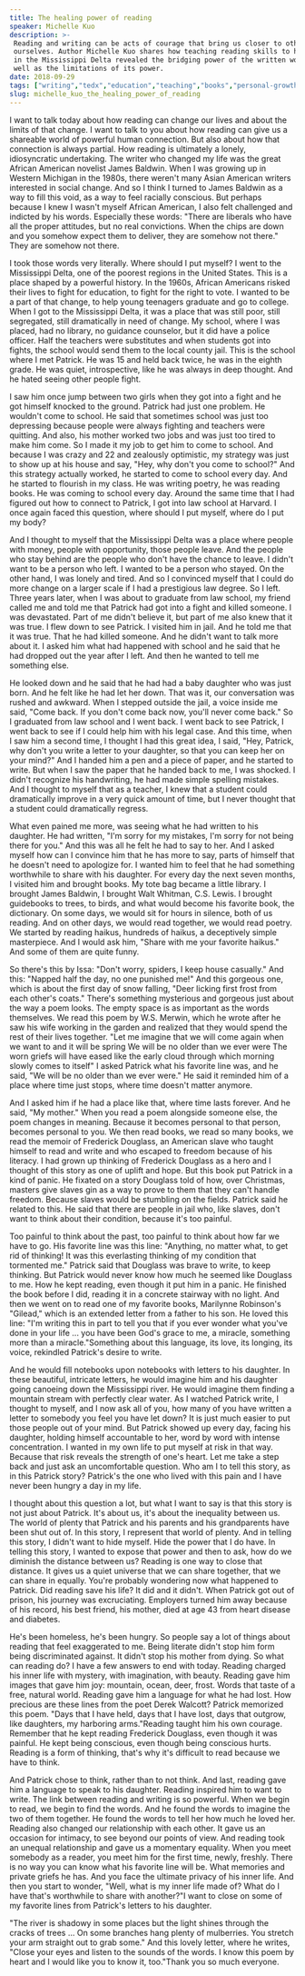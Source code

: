 ```yaml
---
title: The healing power of reading
speaker: Michelle Kuo
description: >-
 Reading and writing can be acts of courage that bring us closer to others and
 ourselves. Author Michelle Kuo shares how teaching reading skills to her students
 in the Mississippi Delta revealed the bridging power of the written word -- as
 well as the limitations of its power.
date: 2018-09-29
tags: ["writing","tedx","education","teaching","books","personal-growth","community","prison"]
slug: michelle_kuo_the_healing_power_of_reading
---
```


I want to talk today about how reading can change our lives and about the limits of that
change. I want to talk to you about how reading can give us a shareable world of powerful
human connection. But also about how that connection is always partial. How reading is
ultimately a lonely, idiosyncratic undertaking. The writer who changed my life was the
great African American novelist James Baldwin. When I was growing up in Western Michigan
in the 1980s, there weren't many Asian American writers interested in social change. And
so I think I turned to James Baldwin as a way to fill this void, as a way to feel racially
conscious. But perhaps because I knew I wasn't myself African American, I also felt
challenged and indicted by his words. Especially these words: "There are liberals who have
all the proper attitudes, but no real convictions. When the chips are down and you somehow
expect them to deliver, they are somehow not there." They are somehow not
there.

I took those words very literally. Where should I put myself? I went to the Mississippi
Delta, one of the poorest regions in the United States. This is a place shaped by a
powerful history. In the 1960s, African Americans risked their lives to fight for
education, to fight for the right to vote. I wanted to be a part of that change, to help
young teenagers graduate and go to college. When I got to the Mississippi Delta, it was a
place that was still poor, still segregated, still dramatically in need of change. My
school, where I was placed, had no library, no guidance counselor, but it did have a
police officer. Half the teachers were substitutes and when students got into fights, the
school would send them to the local county jail. This is the school where I met Patrick. He
was 15 and held back twice, he was in the eighth grade. He was quiet, introspective, like
he was always in deep thought. And he hated seeing other people fight.

I saw him once jump between two girls when they got into a fight and he got himself
knocked to the ground. Patrick had just one problem. He wouldn't come to school. He said
that sometimes school was just too depressing because people were always fighting and
teachers were quitting. And also, his mother worked two jobs and was just too tired to
make him come. So I made it my job to get him to come to school. And because I was crazy
and 22 and zealously optimistic, my strategy was just to show up at his house and say,
"Hey, why don't you come to school?" And this strategy actually worked, he started to come
to school every day. And he started to flourish in my class. He was writing poetry, he was
reading books. He was coming to school every day. Around the same time that I had figured
out how to connect to Patrick, I got into law school at Harvard. I once again faced this
question, where should I put myself, where do I put my body?

And I thought to myself that the Mississippi Delta was a place where people with money,
people with opportunity, those people leave. And the people who stay behind are the people
who don't have the chance to leave. I didn't want to be a person who left. I wanted to be
a person who stayed. On the other hand, I was lonely and tired. And so I convinced myself
that I could do more change on a larger scale if I had a prestigious law degree. So I
left. Three years later, when I was about to graduate from law school, my friend called me
and told me that Patrick had got into a fight and killed someone. I was devastated. Part
of me didn't believe it, but part of me also knew that it was true. I flew down to see
Patrick. I visited him in jail. And he told me that it was true. That he had killed
someone. And he didn't want to talk more about it. I asked him what had happened with
school and he said that he had dropped out the year after I left. And then he wanted to
tell me something else.

He looked down and he said that he had had a baby daughter who was just born. And he felt
like he had let her down. That was it, our conversation was rushed and awkward. When I
stepped outside the jail, a voice inside me said, "Come back. If you don't come back now,
you'll never come back." So I graduated from law school and I went back. I went back to
see Patrick, I went back to see if I could help him with his legal case. And this time,
when I saw him a second time, I thought I had this great idea, I said, "Hey, Patrick, why
don't you write a letter to your daughter, so that you can keep her on your mind?" And I
handed him a pen and a piece of paper, and he started to write. But when I saw the paper
that he handed back to me, I was shocked. I didn't recognize his handwriting, he had made
simple spelling mistakes. And I thought to myself that as a teacher, I knew that a student
could dramatically improve in a very quick amount of time, but I never thought that a
student could dramatically regress.

What even pained me more, was seeing what he had written to his daughter. He had written,
"I'm sorry for my mistakes, I'm sorry for not being there for you." And this was all he
felt he had to say to her. And I asked myself how can I convince him that he has more to
say, parts of himself that he doesn't need to apologize for. I wanted him to feel that he
had something worthwhile to share with his daughter. For every day the next seven months, I
visited him and brought books. My tote bag became a little library. I brought James
Baldwin, I brought Walt Whitman, C.S. Lewis. I brought guidebooks to trees, to birds, and
what would become his favorite book, the dictionary. On some days, we would sit for hours
in silence, both of us reading. And on other days, we would read together, we would read
poetry. We started by reading haikus, hundreds of haikus, a deceptively simple masterpiece.
And I would ask him, "Share with me your favorite haikus." And some of them are quite
funny.

So there's this by Issa: "Don't worry, spiders, I keep house casually." And this: "Napped
half the day, no one punished me!" And this gorgeous one, which is about the first day of
snow falling, "Deer licking first frost from each other's coats." There's something
mysterious and gorgeous just about the way a poem looks. The empty space is as important
as the words themselves. We read this poem by W.S. Merwin, which he wrote after he saw his
wife working in the garden and realized that they would spend the rest of their lives
together. "Let me imagine that we will come again when we want to and it will be spring We
will be no older than we ever were The worn griefs will have eased like the early cloud
through which morning slowly comes to itself" I asked Patrick what his favorite line was,
and he said, "We will be no older than we ever were." He said it reminded him of a place
where time just stops, where time doesn't matter anymore.

And I asked him if he had a place like that, where time lasts forever. And he said, "My
mother." When you read a poem alongside someone else, the poem changes in meaning. Because
it becomes personal to that person, becomes personal to you. We then read books, we read so
many books, we read the memoir of Frederick Douglass, an American slave who taught himself
to read and write and who escaped to freedom because of his literacy. I had grown up
thinking of Frederick Douglass as a hero and I thought of this story as one of uplift and
hope. But this book put Patrick in a kind of panic. He fixated on a story Douglass told of
how, over Christmas, masters give slaves gin as a way to prove to them that they can't
handle freedom. Because slaves would be stumbling on the fields. Patrick said he related
to this. He said that there are people in jail who, like slaves, don't want to think about
their condition, because it's too painful.

Too painful to think about the past, too painful to think about how far we have to go. His
favorite line was this line: "Anything, no matter what, to get rid of thinking! It was
this everlasting thinking of my condition that tormented me." Patrick said that Douglass
was brave to write, to keep thinking. But Patrick would never know how much he seemed like
Douglass to me. How he kept reading, even though it put him in a panic. He finished the
book before I did, reading it in a concrete stairway with no light. And then we went on to
read one of my favorite books, Marilynne Robinson's "Gilead," which is an extended letter
from a father to his son. He loved this line: "I'm writing this in part to tell you that
if you ever wonder what you've done in your life ... you have been God's grace to me, a
miracle, something more than a miracle."Something about this language, its love, its
longing, its voice, rekindled Patrick's desire to write.

And he would fill notebooks upon notebooks with letters to his daughter. In these
beautiful, intricate letters, he would imagine him and his daughter going canoeing down
the Mississippi river. He would imagine them finding a mountain stream with perfectly
clear water. As I watched Patrick write, I thought to myself, and I now ask all of you,
how many of you have written a letter to somebody you feel you have let down? It is just
much easier to put those people out of your mind. But Patrick showed up every day, facing
his daughter, holding himself accountable to her, word by word with intense
concentration. I wanted in my own life to put myself at risk in that way. Because that risk
reveals the strength of one's heart. Let me take a step back and just ask an uncomfortable
question. Who am I to tell this story, as in this Patrick story? Patrick's the one who
lived with this pain and I have never been hungry a day in my life.

I thought about this question a lot, but what I want to say is that this story is not just
about Patrick. It's about us, it's about the inequality between us. The world of plenty
that Patrick and his parents and his grandparents have been shut out of. In this story, I
represent that world of plenty. And in telling this story, I didn't want to hide myself.
Hide the power that I do have. In telling this story, I wanted to expose that power and
then to ask, how do we diminish the distance between us? Reading is one way to close that
distance. It gives us a quiet universe that we can share together, that we can share in
equally. You're probably wondering now what happened to Patrick. Did reading save his life?
It did and it didn't. When Patrick got out of prison, his journey was excruciating.
Employers turned him away because of his record, his best friend, his mother, died at age
43 from heart disease and diabetes.

He's been homeless, he's been hungry. So people say a lot of things about reading that feel
exaggerated to me. Being literate didn't stop him form being discriminated against. It
didn't stop his mother from dying. So what can reading do? I have a few answers to end
with today. Reading charged his inner life with mystery, with imagination, with beauty.
Reading gave him images that gave him joy: mountain, ocean, deer, frost. Words that taste
of a free, natural world. Reading gave him a language for what he had lost. How precious
are these lines from the poet Derek Walcott? Patrick memorized this poem. "Days that I
have held, days that I have lost, days that outgrow, like daughters, my harboring
arms."Reading taught him his own courage. Remember that he kept reading Frederick
Douglass, even though it was painful. He kept being conscious, even though being conscious
hurts. Reading is a form of thinking, that's why it's difficult to read because we have to
think.

And Patrick chose to think, rather than to not think. And last, reading gave him a
language to speak to his daughter. Reading inspired him to want to write. The link between
reading and writing is so powerful. When we begin to read, we begin to find the words. And
he found the words to imagine the two of them together. He found the words to tell her how
much he loved her. Reading also changed our relationship with each other. It gave us an
occasion for intimacy, to see beyond our points of view. And reading took an unequal
relationship and gave us a momentary equality. When you meet somebody as a reader, you
meet him for the first time, newly, freshly. There is no way you can know what his
favorite line will be. What memories and private griefs he has. And you face the ultimate
privacy of his inner life. And then you start to wonder, "Well, what is my inner life made
of? What do I have that's worthwhile to share with another?"I want to close on some of my
favorite lines from Patrick's letters to his daughter.

"The river is shadowy in some places but the light shines through the cracks of trees ...
On some branches hang plenty of mulberries. You stretch your arm straight out to grab
some." And this lovely letter, where he writes, "Close your eyes and listen to the sounds
of the words. I know this poem by heart and I would like you to know it, too."Thank you so
much everyone.

<!--
ad_duration=3.33
comment_count=30
event="TEDxTaipei"
external_start_time=0
has_talk_citation=1
intro_duration=11.82
is_subtitle_required="False"
is_talk_featured="True"
language="en"
language_swap="False"
native_language="en"
number_of_related_talks=6
number_of_speakers=1
number_of_subtitled_videos=25
number_of_tags=8
number_of_talk_download_languages=25
number_of_talk_more_resources=1
number_of_talk_recommendations=1
number_of_talks_take_actions=2
post_ad_duration=0.83
published_timestamp="2019-06-06 14:56:48"
recording_date="2018-09-29"
speaker_description="Teacher, writer, lawyer"
speaker_is_published=1
speaker_name="Michelle Kuo"
talk_name="The healing power of reading"
talk_recommendations_blurb="More resources curated by Michelle Kuo"
talks_tags=["writing","tedx","education","teaching","books","personal-growth","community","prison"]
url_audio="https://download.ted.com/talks/MichelleKuo_2018X.mp3?apikey=acme-roadrunner"
url_photo_speaker="https://pe.tedcdn.com/images/ted/2b726bc2927f9ce06ff43ddafc67dab2c9779f00_254x191.jpg"
url_photo_talk="https://s3.amazonaws.com/talkstar-photos/uploads/3d11ed1e-35df-4bd3-9dfe-c14642d4ff33/MichelleKuo_2018X-embed.jpg"
url_webpage="https://www.ted.com/talks/michelle_kuo_the_healing_power_of_reading"
video_type_name="TEDx Talk"
-->